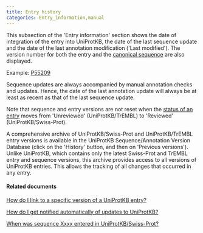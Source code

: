 ```yaml
---
title: Entry history
categories: Entry_information,manual
---
```


This subsection of the 'Entry information' section shows the date of integration of the entry into UniProtKB, the date of the last sequence update and the date of the last annotation modification ('Last modified'). The version number for both the entry and the [canonical sequence](http://www.uniprot.org/help/canonical%5Fand%5Fisoforms) are also displayed.

Example: [P55209](http://www.uniprot.org/uniprotkb/P55209#entry%5Finformation)

Sequence updates are always accompanied by manual annotation checks and updates. Hence, the date of the last annotation update will always be at least as recent as that of the last sequence update.

Note that sequence and entry versions are not reset when the [status of an entry](http://www.uniprot.org/help/entry%5Fstatus) moves from 'Unreviewed' (UniProtKB/TrEMBL) to 'Reviewed' (UniProtKB/Swiss-Prot).

A comprehensive archive of UniProtKB/Swiss-Prot and UniProtKB/TrEMBL entry versions is available in the UniProtKB Sequence/Annotation Version Database (click on the 'History' button, and then on 'Previous versions'). Unlike UniProtKB, which contains only the latest Swiss-Prot and TrEMBL entry and sequence versions, this archive provides access to all versions of UniProtKB entries. This allows the tracking of all changes that occurred in any entry.

#### Related documents

[How do I link to a specific version of a UniProtKB entry?](http://www.uniprot.org/help/link%5Fold%5Fversions)

[How do I get notified automatically of updates to UniProtKB?](http://www.uniprot.org/help/update%5Fnotification)

[When was sequence Xxxx entered in UniProtKB/Swiss-Prot?](http://www.uniprot.org/help/creation%5Fdate)
